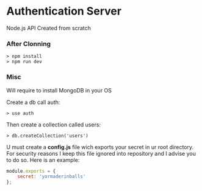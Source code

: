 # Authentication Server

Node.js API Created from scratch

### After Clonning

```
> npm install
> npm run dev
``` 

### Misc

Will require to install MongoDB in your OS

Create a db call auth:
```
> use auth
```


Then create a collection called users:
```
> db.createCollection('users')
```

U must create a **config.js** file wich exports your secret in ur root directory. For security reasons I keep this file ignored into repository and I advise you to do so. Here is an example:

```javascript
module.exports = {
    secret: 'yormaderinballs'
};
```
